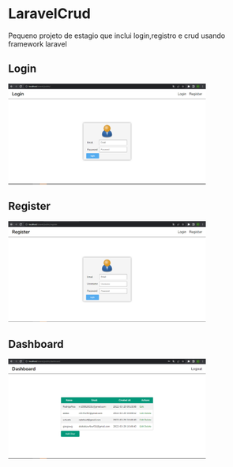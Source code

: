 <h1>LaravelCrud</h1>

<p>
    Pequeno projeto de estagio que inclui login,registro e crud usando framework laravel
</p>

<h2>Login</h2>
<img width="400" src="Login.PNG">  

<h2>Register</h2>
<img width="400" src="Register.PNG">

<h2>Dashboard</h2>
<img width="400" src="Dashboard.PNG">  
